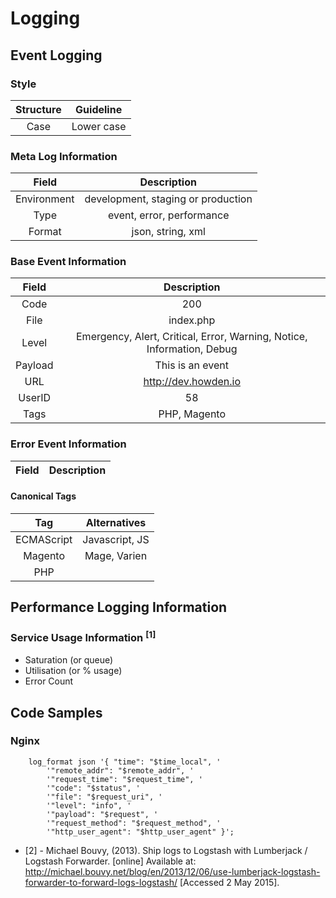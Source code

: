 # Logging

## Event Logging
### Style
| Structure | Guideline      |
|:---------:|:--------------:|
| Case      | Lower case     |

### Meta Log Information
| Field       | Description                          |
|:-----------:|:------------------------------------:|
| Environment | development, staging or production   |
| Type        | event, error, performance            |
| Format      | json, string, xml                    |

### Base Event Information
| Field       | Description                                                            |
|:-----------:|:----------------------------------------------------------------------:|
| Code        | 200                                                                    |
| File        | index.php                                                              |
| Level       | Emergency, Alert, Critical, Error, Warning, Notice, Information, Debug |
| Payload     | This is an event                                                       |
| URL         | http://dev.howden.io                                                   |
| UserID      | 58                                                                     |
| Tags        | PHP, Magento                                                           |

### Error Event Information
| Field       | Description                                                              |
|:-----------:|:------------------------------------------------------------------------:|

#### Canonical Tags
| Tag        | Alternatives   |
|:----------:|:--------------:|
| ECMAScript | Javascript, JS |
| Magento    | Mage, Varien   |
| PHP        |                |

## Performance Logging Information

### Service Usage Information <sup>[1]</sup>
 - Saturation (or queue)
 - Utilisation (or % usage)
 - Error Count

## Code Samples
 
### Nginx
``` 
    log_format json '{ "time": "$time_local", '
        '"remote_addr": "$remote_addr", '
        '"request_time": "$request_time", '
        '"code": "$status", '
        '"file": "$request_uri", '
        '"level": "info", '
        '"payload": "$request", '
        '"request_method": "$request_method", '
        '"http_user_agent": "$http_user_agent" }';
```

- [2] - Michael Bouvy, (2013). Ship logs to Logstash with Lumberjack / Logstash Forwarder. [online] Available at: http://michael.bouvy.net/blog/en/2013/12/06/use-lumberjack-logstash-forwarder-to-forward-logs-logstash/ [Accessed 2 May 2015].
